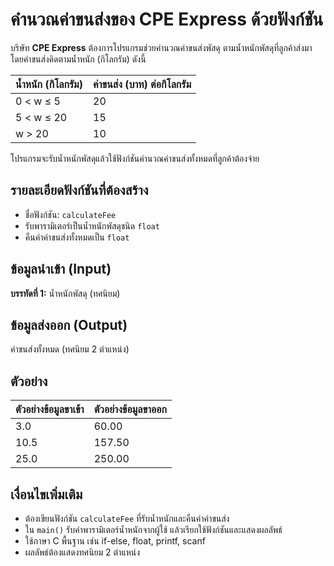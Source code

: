 # คำนวณค่าขนส่งของ CPE Express ด้วยฟังก์ชัน

บริษัท **CPE Express** ต้องการโปรแกรมช่วยคำนวณค่าขนส่งพัสดุ ตามน้ำหนักพัสดุที่ลูกค้าส่งมา  
โดยค่าขนส่งคิดตามน้ำหนัก (กิโลกรัม) ดังนี้

| น้ำหนัก (กิโลกรัม) | ค่าขนส่ง (บาท) ต่อกิโลกรัม |
|---------------------|------------------------------|
| 0 < w ≤ 5           | 20                           |
| 5 < w ≤ 20          | 15                           |
| w > 20              | 10                           |

โปรแกรมจะรับน้ำหนักพัสดุแล้วใช้ฟังก์ชันคำนวณค่าขนส่งทั้งหมดที่ลูกค้าต้องจ่าย

## รายละเอียดฟังก์ชันที่ต้องสร้าง
- ชื่อฟังก์ชัน: `calculateFee`  
- รับพารามิเตอร์เป็นน้ำหนักพัสดุชนิด `float`  
- คืนค่าค่าขนส่งทั้งหมดเป็น `float`

## ข้อมูลนำเข้า (Input)  
**บรรทัดที่ 1:** น้ำหนักพัสดุ (ทศนิยม)

## ข้อมูลส่งออก (Output)  
ค่าขนส่งทั้งหมด (ทศนิยม 2 ตำแหน่ง)

## ตัวอย่าง
|**ตัวอย่างข้อมูลขาเข้า**|**ตัวอย่างข้อมูลขาออก**|
|------------------------|------------------------|
|3.0                     |60.00                   |
|10.5                    |157.50                  |
|25.0                    |250.00                  |

## เงื่อนไขเพิ่มเติม  
- ต้องเขียนฟังก์ชัน `calculateFee` ที่รับน้ำหนักและคืนค่าค่าขนส่ง  
- ใน `main()` รับค่าพารามิเตอร์น้ำหนักจากผู้ใช้ แล้วเรียกใช้ฟังก์ชันและแสดงผลลัพธ์  
- ใช้ภาษา C พื้นฐาน เช่น if-else, float, printf, scanf  
- ผลลัพธ์ต้องแสดงทศนิยม 2 ตำแหน่ง

